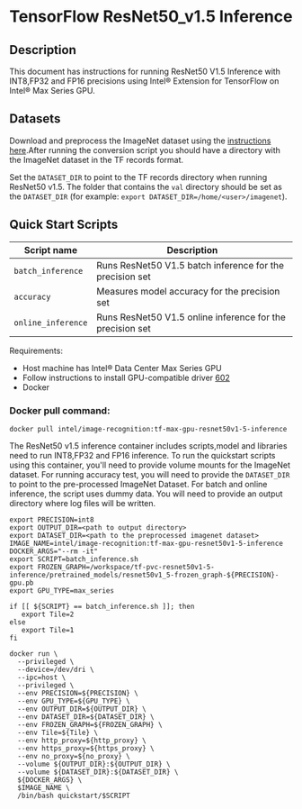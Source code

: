 # TensorFlow ResNet50_v1.5 Inference

## Description

This document has instructions for running ResNet50 V1.5 Inference with INT8,FP32 and FP16 precisions using Intel® Extension for TensorFlow on Intel® Max Series GPU.

## Datasets

Download and preprocess the ImageNet dataset using the [instructions here](/datasets/imagenet/README.md).After running the conversion script you should have a directory with the ImageNet dataset in the TF records format.

Set the `DATASET_DIR` to point to the TF records directory when running ResNet50 v1.5. The folder that contains the `val` directory should be set as the `DATASET_DIR`
(for example: `export DATASET_DIR=/home/<user>/imagenet`).

## Quick Start Scripts

| Script name | Description |
|-------------|-------------|
| `batch_inference` | Runs ResNet50 V1.5 batch inference for the precision set |
| `accuracy` | Measures model accuracy for the precision set |
| `online_inference` | Runs ResNet50 V1.5 online inference for the precision set |

Requirements:
* Host machine has Intel® Data Center Max Series GPU
* Follow instructions to install GPU-compatible driver [602](https://dgpu-docs.intel.com/installation-guides/ubuntu/ubuntu-jammy-dc.html#step-1-add-package-repository)
* Docker

### Docker pull command:

```
docker pull intel/image-recognition:tf-max-gpu-resnet50v1-5-inference
```
The ResNet50 v1.5 inference container includes scripts,model and libraries need to run INT8,FP32 and FP16 inference. To run the quickstart scripts using this container, you'll need to provide volume mounts for the ImageNet dataset. For running accuracy test, you will need to provide the `DATASET_DIR` to point to the pre-processed ImageNet Dataset. For batch and online inference, the script uses dummy data. You will need to provide an output directory where log files will be written. 

```
export PRECISION=int8
export OUTPUT_DIR=<path to output directory>
export DATASET_DIR=<path to the preprocessed imagenet dataset>
IMAGE_NAME=intel/image-recognition:tf-max-gpu-resnet50v1-5-inference
DOCKER_ARGS="--rm -it"
export SCRIPT=batch_inference.sh 
export FROZEN_GRAPH=/workspace/tf-pvc-resnet50v1-5-inference/pretrained_models/resnet50v1_5-frozen_graph-${PRECISION}-gpu.pb
export GPU_TYPE=max_series

if [[ ${SCRIPT} == batch_inference.sh ]]; then
   export Tile=2
else
   export Tile=1
fi

docker run \
  --privileged \
  --device=/dev/dri \
  --ipc=host \
  --privileged \
  --env PRECISION=${PRECISION} \
  --env GPU_TYPE=${GPU_TYPE} \
  --env OUTPUT_DIR=${OUTPUT_DIR} \
  --env DATASET_DIR=${DATASET_DIR} \
  --env FROZEN_GRAPH=${FROZEN_GRAPH} \
  --env Tile=${Tile} \
  --env http_proxy=${http_proxy} \
  --env https_proxy=${https_proxy} \
  --env no_proxy=${no_proxy} \
  --volume ${OUTPUT_DIR}:${OUTPUT_DIR} \
  --volume ${DATASET_DIR}:${DATASET_DIR} \
  ${DOCKER_ARGS} \
  $IMAGE_NAME \
  /bin/bash quickstart/$SCRIPT
  ```
